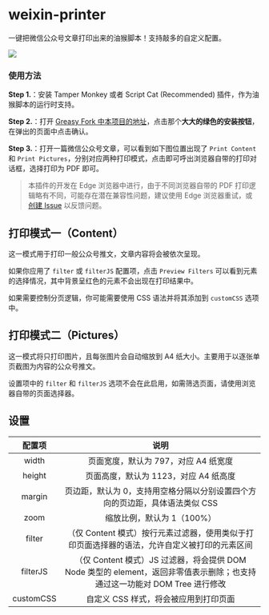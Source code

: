 # weixin-printer

一键把微信公众号文章打印出来的油猴脚本！支持敲多的自定义配置。

![](https://static.memset0.cn/img/v5/2022/10/04/633b16a0182db.png)

### 使用方法

**Step 1.**：安装 Tamper Monkey 或者 Script Cat (Recommended) 插件，作为油猴脚本的运行时支持。

**Step 2.**：打开 [Greasy Fork 中本项目的地址](https://greasyfork.org/zh-CN/scripts/452438-%E5%BE%AE%E4%BF%A1%E5%85%AC%E4%BC%97%E5%8F%B7-pdf-%E5%AF%BC%E5%87%BA%E8%84%9A%E6%9C%AC)，点击那个**大大的绿色的安装按钮**，在弹出的页面中点击确认。

**Step 3.**：打开一篇微信公众号文章，可以看到如下图位置出现了 `Print Content` 和 `Print Pictures`，分别对应两种打印模式，点击即可呼出浏览器自带的打印对话框，选择打印为 PDF 即可。

> 本插件的开发在 Edge 浏览器中进行，由于不同浏览器自带的 PDF 打印逻辑略有不同，可能存在潜在兼容性问题，建议使用 Edge 浏览器重试，或 [创建 Issue](https://github.com/memset0/weixin-print-to-pdf/issues/new) 以反馈问题。

## 打印模式一（Content）

这一模式用于打印一般公众号推文，文章内容将会被依次呈现。

如果你应用了 `filter` 或 `filterJS` 配置项，点击 `Preview Filters` 可以看到元素的选择情况，其中背景呈红色的元素不会出现在打印结果中。

如果需要控制分页逻辑，你可能需要使用 CSS 语法并将其添加到 `customCSS` 选项中。

## 打印模式二（Pictures）

这一模式将只打印图片，且每张图片会自动缩放到 A4 纸大小。主要用于以逐张单页截图为内容的公众号推文。

设置项中的 `filter` 和 `filterJS` 选项不会在此启用，如需筛选页面，请使用浏览器自带的页面选择器。

## 设置

|  配置项   |                                                            说明                                                            |
|:---------:|:--------------------------------------------------------------------------------------------------------------------------:|
|   width   |                                            页面宽度，默认为 797，对应 A4 纸宽度                                            |
|  height   |                                           页面高度，默认为 1123，对应 A4 纸高度                                            |
|  margin   |                        页边距，默认为 0，支持用空格分隔以分别设置四个方向的页边距，具体语法类似 CSS                        |
|   zoom    |                                                 缩放比例，默认为 1（100%）                                                 |
|  filter   |                 （仅 Content 模式）按行元素过滤器，使用类似于打印页面选择器的语法，允许自定义被打印的元素区间                  |
| filterJS  | （仅 Content 模式）JS 过滤器，将会提供 DOM Node 类型的 element，返回非零值表示删除；也支持通过这一功能对 DOM Tree 进行修改 |
| customCSS |                                           自定义 CSS 样式，将会被应用到打印页面                                            |
